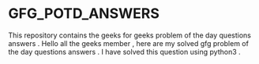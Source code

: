 # GFG_POTD_ANSWERS
This repository contains the geeks for geeks problem of the day questions answers .
Hello all the geeks member , here are my solved gfg problem of the day questions answers .
I have solved this question using python3 .
